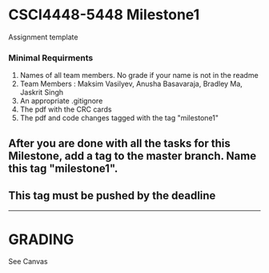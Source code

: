 # CSCI4448-5448 Milestone1
Assignment template
### Minimal Requirments
<ol>
  <li> Names of all team members. No grade if your name is not in the readme</li>
  <li> Team Members : Maksim Vasilyev, Anusha Basavaraja, Bradley Ma, Jaskrit Singh
  <li> An appropriate .gitignore</li>
  <li> The pdf with the CRC cards  </li>
   <li>The pdf and code changes tagged with the tag "milestone1" </li>
 </ol>
 
 ## After you are done with all the tasks for this Milestone, add a tag to the master branch. Name this tag "milestone1".
 ## This tag must be pushed by the deadline
   
   
   
 ---
 
 # GRADING
 See Canvas
